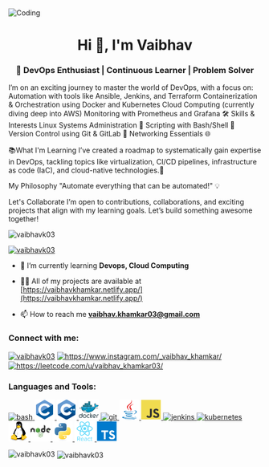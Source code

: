 <img align="center" alt="Coding" width="400" src="[https://pasteboard.co/PIS8V7hg3Nmf.png](https://gcdnb.pbrd.co/images/Hx2HmP22PUYz.png)">
<h1 align="center">Hi 👋, I'm Vaibhav</h1>
<h3 align="center">🚀 DevOps Enthusiast | Continuous Learner | Problem Solver</h3>
<p>I’m on an exciting journey to master the world of DevOps, with a focus on:
  Automation with tools like Ansible, Jenkins, and Terraform
  Containerization & Orchestration using Docker and Kubernetes
  Cloud Computing (currently diving deep into AWS)
  Monitoring with Prometheus and Grafana
🛠️ Skills & Interests
  Linux Systems Administration 🐧
  Scripting with Bash/Shell 🔧
  Version Control using Git & GitLab 🔀
  Networking Essentials 🌐</p>
<p>📚What I'm Learning I’ve created a roadmap to systematically gain expertise in DevOps, tackling topics like virtualization, CI/CD pipelines, infrastructure as code (IaC), and cloud-native technologies.🌟  </p>
<p>My Philosophy "Automate everything that can be automated!" 💡</p>
<p>Let's Collaborate I’m open to contributions, collaborations, and exciting projects that align with my learning goals. Let’s build something awesome together!</p>

<p align="left"> <img src="https://komarev.com/ghpvc/?username=vaibhavk03&label=Profile%20views&color=0e75b6&style=flat" alt="vaibhavk03" /> </p>

<p align="left"> <a href="https://twitter.com/vaibhavk03" target="blank"><img src="https://img.shields.io/twitter/follow/vaibhavk03?logo=twitter&style=for-the-badge" alt="vaibhavk03" /></a> </p>

- 🌱 I’m currently learning **Devops, Cloud Computing**

- 👨‍💻 All of my projects are available at [https://vaibhavkhamkar.netlify.app/](https://vaibhavkhamkar.netlify.app/)

- 📫 How to reach me **vaibhav.khamkar03@gmail.com**

<h3 align="left">Connect with me:</h3>
<p align="left">
<a href="https://twitter.com/vaibhavk03" target="blank"><img align="center" src="https://raw.githubusercontent.com/rahuldkjain/github-profile-readme-generator/master/src/images/icons/Social/twitter.svg" alt="vaibhavk03" height="30" width="40" /></a>
<a href="https://instagram.com/https://www.instagram.com/_vaibhav_khamkar/" target="blank"><img align="center" src="https://raw.githubusercontent.com/rahuldkjain/github-profile-readme-generator/master/src/images/icons/Social/instagram.svg" alt="https://www.instagram.com/_vaibhav_khamkar/" height="30" width="40" /></a>
<a href="https://www.leetcode.com/https://leetcode.com/u/vaibhav_khamkar03/" target="blank"><img align="center" src="https://raw.githubusercontent.com/rahuldkjain/github-profile-readme-generator/master/src/images/icons/Social/leet-code.svg" alt="https://leetcode.com/u/vaibhav_khamkar03/" height="30" width="40" /></a>
</p>

<h3 align="left">Languages and Tools:</h3>
<p align="left"> <a href="https://www.gnu.org/software/bash/" target="_blank" rel="noreferrer"> <img src="https://www.vectorlogo.zone/logos/gnu_bash/gnu_bash-icon.svg" alt="bash" width="40" height="40"/> </a> <a href="https://www.cprogramming.com/" target="_blank" rel="noreferrer"> <img src="https://raw.githubusercontent.com/devicons/devicon/master/icons/c/c-original.svg" alt="c" width="40" height="40"/> </a> <a href="https://www.w3schools.com/cpp/" target="_blank" rel="noreferrer"> <img src="https://raw.githubusercontent.com/devicons/devicon/master/icons/cplusplus/cplusplus-original.svg" alt="cplusplus" width="40" height="40"/> </a> <a href="https://www.docker.com/" target="_blank" rel="noreferrer"> <img src="https://raw.githubusercontent.com/devicons/devicon/master/icons/docker/docker-original-wordmark.svg" alt="docker" width="40" height="40"/> </a> <a href="https://git-scm.com/" target="_blank" rel="noreferrer"> <img src="https://www.vectorlogo.zone/logos/git-scm/git-scm-icon.svg" alt="git" width="40" height="40"/> </a> <a href="https://www.java.com" target="_blank" rel="noreferrer"> <img src="https://raw.githubusercontent.com/devicons/devicon/master/icons/java/java-original.svg" alt="java" width="40" height="40"/> </a> <a href="https://developer.mozilla.org/en-US/docs/Web/JavaScript" target="_blank" rel="noreferrer"> <img src="https://raw.githubusercontent.com/devicons/devicon/master/icons/javascript/javascript-original.svg" alt="javascript" width="40" height="40"/> </a> <a href="https://www.jenkins.io" target="_blank" rel="noreferrer"> <img src="https://www.vectorlogo.zone/logos/jenkins/jenkins-icon.svg" alt="jenkins" width="40" height="40"/> </a> <a href="https://kubernetes.io" target="_blank" rel="noreferrer"> <img src="https://www.vectorlogo.zone/logos/kubernetes/kubernetes-icon.svg" alt="kubernetes" width="40" height="40"/> </a> <a href="https://www.linux.org/" target="_blank" rel="noreferrer"> <img src="https://raw.githubusercontent.com/devicons/devicon/master/icons/linux/linux-original.svg" alt="linux" width="40" height="40"/> </a> <a href="https://nodejs.org" target="_blank" rel="noreferrer"> <img src="https://raw.githubusercontent.com/devicons/devicon/master/icons/nodejs/nodejs-original-wordmark.svg" alt="nodejs" width="40" height="40"/> </a> <a href="https://www.python.org" target="_blank" rel="noreferrer"> <img src="https://raw.githubusercontent.com/devicons/devicon/master/icons/python/python-original.svg" alt="python" width="40" height="40"/> </a> <a href="https://reactjs.org/" target="_blank" rel="noreferrer"> <img src="https://raw.githubusercontent.com/devicons/devicon/master/icons/react/react-original-wordmark.svg" alt="react" width="40" height="40"/> </a> <a href="https://www.typescriptlang.org/" target="_blank" rel="noreferrer"> <img src="https://raw.githubusercontent.com/devicons/devicon/master/icons/typescript/typescript-original.svg" alt="typescript" width="40" height="40"/> </a> </p>

<p><img align="left" src="https://github-readme-stats.vercel.app/api/top-langs?username=vaibhavk03&show_icons=true&locale=en&layout=compact" alt="vaibhavk03" /></p>

<p>&nbsp;<img align="center" src="https://github-readme-stats.vercel.app/api?username=vaibhavk03&show_icons=true&locale=en" alt="vaibhavk03" /></p>
